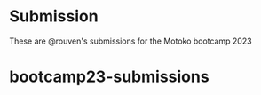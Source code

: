 # Submission 

These are @rouven's submissions for the Motoko bootcamp 2023

# bootcamp23-submissions

